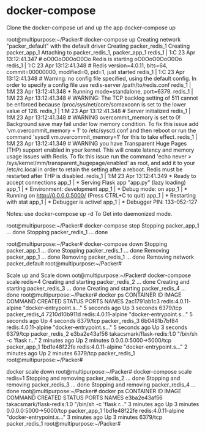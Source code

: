 # docker-compose

Clone the docker-compose url and up the app
docker-compose up

root@multipurpose:~/Packer# docker-compose up
Creating network "packer_default" with the default driver
Creating packer_redis_1
Creating packer_app_1
Attaching to packer_redis_1, packer_app_1
redis_1  | 1:C 23 Apr 13:12:41.347 # oO0OoO0OoO0Oo Redis is starting oO0OoO0OoO0Oo
redis_1  | 1:C 23 Apr 13:12:41.348 # Redis version=4.0.11, bits=64, commit=00000000, modified=0, pid=1, just started
redis_1  | 1:C 23 Apr 13:12:41.348 # Warning: no config file specified, using the default config. In order to specify a config file use redis-server /path/to/redis.conf
redis_1  | 1:M 23 Apr 13:12:41.348 * Running mode=standalone, port=6379.
redis_1  | 1:M 23 Apr 13:12:41.348 # WARNING: The TCP backlog setting of 511 cannot be enforced because /proc/sys/net/core/somaxconn is set to the lower value of 128.
redis_1  | 1:M 23 Apr 13:12:41.348 # Server initialized
redis_1  | 1:M 23 Apr 13:12:41.348 # WARNING overcommit_memory is set to 0! Background save may fail under low memory condition. To fix this issue add 'vm.overcommit_memory = 1' to /etc/sysctl.conf and then reboot or run the command 'sysctl vm.overcommit_memory=1' for this to take effect.
redis_1  | 1:M 23 Apr 13:12:41.349 # WARNING you have Transparent Huge Pages (THP) support enabled in your kernel. This will create latency and memory usage issues with Redis. To fix this issue run the command 'echo never > /sys/kernel/mm/transparent_hugepage/enabled' as root, and add it to your /etc/rc.local in order to retain the setting after a reboot. Redis must be restarted after THP is disabled.
redis_1  | 1:M 23 Apr 13:12:41.349 * Ready to accept connections
app_1    |  * Serving Flask app "app.py" (lazy loading)
app_1    |  * Environment: development
app_1    |  * Debug mode: on
app_1    |  * Running on http://0.0.0.0:5000/ (Press CTRL+C to quit)
app_1    |  * Restarting with stat
app_1    |  * Debugger is active!
app_1    |  * Debugger PIN: 133-052-127



Notes: use docker-compose up -d To Get into daemonized mode.


root@multipurpose:~/Packer# docker-compose stop
Stopping packer_app_1 ... done
Stopping packer_redis_1 ... done


root@multipurpose:~/Packer# docker-compose down
Stopping packer_app_1 ... done
Stopping packer_redis_1 ... done
Removing packer_app_1 ... done
Removing packer_redis_1 ... done
Removing network packer_default
root@multipurpose:~/Packer#


Scale up and Scale down
oot@multipurpose:~/Packer# docker-compose scale redis=4
Creating and starting packer_redis_2 ... done
Creating and starting packer_redis_3 ... done
Creating and starting packer_redis_4 ... done
root@multipurpose:~/Packer# docker ps
CONTAINER ID        IMAGE                        COMMAND                  CREATED             STATUS              PORTS                    NAMES
2ac1791ab1c3        redis:4.0.11-alpine          "docker-entrypoint.s…"   5 seconds ago       Up 3 seconds        6379/tcp                 packer_redis_4
7210d10b911d        redis:4.0.11-alpine          "docker-entrypoint.s…"   5 seconds ago       Up 4 seconds        6379/tcp                 packer_redis_3
6b0481b7bf84        redis:4.0.11-alpine          "docker-entrypoint.s…"   5 seconds ago       Up 3 seconds        6379/tcp                 packer_redis_2
e3ba2e43af56        takacsmark/flask-redis:1.0   "/bin/sh -c 'flask r…"   2 minutes ago       Up 2 minutes        0.0.0.0:5000->5000/tcp   packer_app_1
1bd1e48f22fe        redis:4.0.11-alpine          "docker-entrypoint.s…"   2 minutes ago       Up 2 minutes        6379/tcp                 packer_redis_1
root@multipurpose:~/Packer#


docker scale down
root@multipurpose:~/Packer# docker-compose scale redis=1
Stopping and removing packer_redis_2 ... done
Stopping and removing packer_redis_3 ... done
Stopping and removing packer_redis_4 ... done
root@multipurpose:~/Packer# docker ps
CONTAINER ID        IMAGE                        COMMAND                  CREATED             STATUS              PORTS                    NAMES
e3ba2e43af56        takacsmark/flask-redis:1.0   "/bin/sh -c 'flask r…"   3 minutes ago       Up 3 minutes        0.0.0.0:5000->5000/tcp   packer_app_1
1bd1e48f22fe        redis:4.0.11-alpine          "docker-entrypoint.s…"   3 minutes ago       Up 3 minutes        6379/tcp                 packer_redis_1
root@multipurpose:~/Packer#
